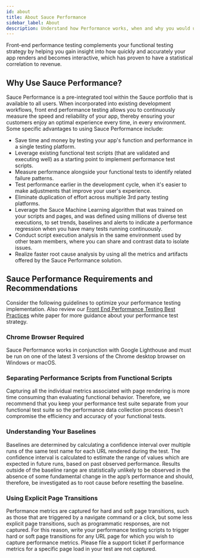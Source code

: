 ```yaml
---
id: about
title: About Sauce Performance
sidebar_label: About
description: Understand how Performance works, when and why you would use it, benefits you gain from it, requirements and restrictions.
---
```


Front-end performance testing complements your functional testing strategy by helping you gain insight into how quickly and accurately your app renders and becomes interactive, which has proven to have a statistical correlation to revenue.

## Why Use Sauce Performance?

Sauce Performance is a pre-integrated tool within the Sauce portfolio that is available to all users. When incorporated into existing development workflows, front end performance testing allows you to continuously measure the speed and reliability of your app, thereby ensuring your customers enjoy an optimal experience every time, in every environment. Some specific advantages to using Sauce Performance include:

* Save time and money by testing your app's function and performance in a single testing platform.
* Leverage existing functional test scripts (that are validated and executing well) as a starting point to implement performance test scripts.
* Measure performance alongside your functional tests to identify related failure patterns.
* Test performance earlier in the development cycle, when it's easier to make adjustments that improve your user's experience.
* Eliminate duplication of effort across multiple 3rd party testing platforms.
* Leverage the Sauce Machine Learning algorithm that was trained on your scripts and pages, and was defined using millions of diverse test executions, to set trends, baselines and alerts to indicate a performance regression when you have many tests running continuously.
* Conduct script execution analysis in the same environment used by other team members, where you can share and contrast data to isolate issues.
* Realize faster root cause analysis by using all the metrics and artifacts offered by the Sauce Performance solution.

## Sauce Performance Requirements and Recommendations

Consider the following guidelines to optimize your performance testing implementation. Also review our [Front End Performance Testing Best Practices](https://saucelabs.com/assets/3we4HgHTuTo2MqfslOTPRo/53e1cb42d6d01478c30f4bb3838299eb/Best_Practices_for_Front-End_Performance_Testing_WP.pdf) white paper for more guidance about your performance test strategy.

### Chrome Browser Required

Sauce Performance works in conjunction with Google Lighthouse and must be run on one of the latest 3 versions of the Chrome desktop browser on Windows or macOS.

### Separating Performance Scripts from Functional Scripts

Capturing all the individual metrics associated with page rendering is more time consuming than evaluating functional behavior. Therefore, we recommend that you keep your performance test suite separate from your functional test suite so the performance data collection process doesn't compromise the efficiency and accuracy of your functional tests.

### Understanding Your Baselines

Baselines are determined by calculating a confidence interval over multiple runs of the same test name for each URL rendered during the test. The confidence interval is calculated to estimate the range of values which are expected in future runs, based on past observed performance. Results outside of the baseline range are statistically unlikely to be observed in the absence of some fundamental change in the app’s performance and should, therefore, be investigated as to root cause before resetting the baseline.

### Using Explicit Page Transitions

Performance metrics are captured for hard and soft page transitions, such as those that are triggered by a navigate command or a click, but some less explicit page transitions, such as programmatic responses, are not captured. For this reason, write your performance testing scripts to trigger hard or soft page transitions for any URL page for which you wish to capture performance metrics. Please file a support ticket if performance metrics for a specific page load in your test are not captured.
